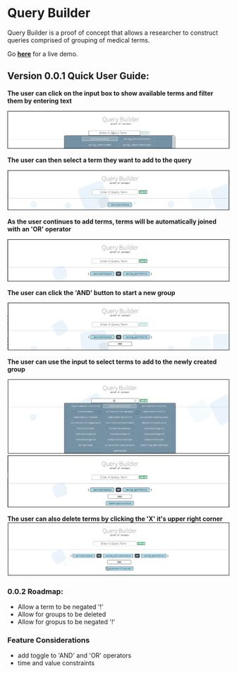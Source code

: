 # Query Builder

Query Builder is a proof of concept that allows a researcher to construct queries comprised of grouping of medical terms.  


Go **[here](https://bendcarmen.github.io/query-tool/)** for a live demo.

## Version 0.0.1 Quick User Guide:

**The user can click on the input box to show available terms and filter them by entering text**

![usage](./assets/screenshot1.png)

**The user can then select a term they want to add to the query**

![usage](./assets/screenshot2.png)

**As the user continues to add terms, terms will be automatically joined with an 'OR' operator**

![usage](./assets/screenshot3.png)

**The user can click the 'AND' button to start a new group**

![usage](./assets/screenshot4.png)

**The user can use the input to select terms to add to the newly created group**

![usage](./assets/screenshot5.png)
![usage](./assets/screenshot6.png)

**The user can also delete terms by clicking the 'X' it's upper right corner**
<kbd>
![usage](./assets/screenshot7.png)
</kdb>

### 0.0.2 Roadmap:
* Allow a term to be negated '!'
* Allow for groups to be deleted
* Allow for gropus to be negated '!'

### Feature Considerations
* add toggle to 'AND' and 'OR' operators
* time and value constraints









